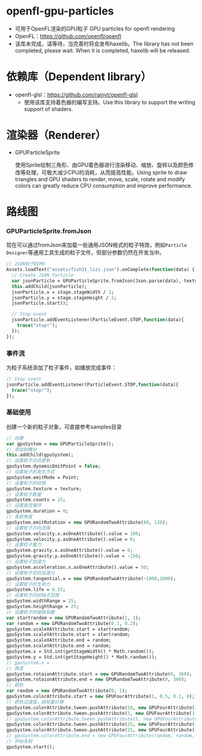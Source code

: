# openfl-gpu-particles
- 可用于OpenFL渲染的GPU粒子 GPU particles for openfl rendering
- OpenFL：https://github.com/openfl/openfl
- 该库未完成，请等待，当完善时将会发布haxelib。The library has not been completed, please wait. When it is completed, haxelib will be released.

# 依赖库（Dependent library）
- openfl-glsl：https://github.com/rainyt/openfl-glsl
    - 使用该库支持着色器的编写支持。Use this library to support the writing support of shaders.

# 渲染器（Renderer）
- GPUParticleSprite

  使用Sprite绘制三角形、由GPU着色器进行渲染移动、缩放、旋转以及颜色修改等处理，可极大减少CPU的消耗，从而提高性能。Using sprite to draw triangles and GPU shaders to render, move, scale, rotate and modify colors can greatly reduce CPU consumption and improve performance.

# 路线图
### GPUParticleSprite.fromJson
现在可以通过fromJson来加载一些通用JSON格式的粒子特效，例如`Particle Designer`等通用工具生成的粒子文件，但部分参数仍然在开发当中。
```haxe
// JSON粒子DEMO
Assets.loadText("assets/fish31_lizi.json").onComplete(function(data) {
  // Create JSON Particle
  var jsonParticle = GPUParticleSprite.fromJson(Json.parse(data), texture);
  this.addChild(jsonParticle);
  jsonParticle.x = stage.stageWidth / 2;
  jsonParticle.y = stage.stageHeight / 2;
  jsonParticle.start();

  // Stop event
  jsonParticle.addEventListener(ParticleEvent.STOP,function(data){
    trace("stop!");
  });
});
```

### 事件流
为粒子系统添加了粒子事件，如播放完成事件：
```haxe
// Stop event
jsonParticle.addEventListener(ParticleEvent.STOP,function(data){
  trace("stop!");
});
```

### 基础使用
创建一个新的粒子对象，可直接参考samples目录
```haxe
// 创建
var gpuSystem = new GPUParticleSprite();
// 添加到舞台
this.addChild(gpuSystem);
// 设置粒子动态更新
gpuSystem.dynamicEmitPoint = false;
// 设置粒子的发生方式
gpuSystem.emitMode = Point;
// 设置粒子的纹理
gpuSystem.texture = texture;
// 设置粒子数量
gpuSystem.counts = 15;
// 设置是否循环
gpuSystem.duration = 0;
// 发射角度
gpuSystem.emitRotation = new GPURandomTwoAttribute(60, 120);
// 设置粒子方向范围
gpuSystem.velocity.x.asOneAttribute().value = 100;
gpuSystem.velocity.y.asOneAttribute().value = 0;
// 设置粒子重力
gpuSystem.gravity.x.asOneAttribute().value = 0;
gpuSystem.gravity.y.asOneAttribute().value = -150;
// 设置粒子加速力
gpuSystem.acceleration.x.asOneAttribute().value = 50;
// 设置粒子切向加速力
gpuSystem.tangential.x = new GPURandomTwoAttribute(-1000,1000);
// 设置粒子的生命力
gpuSystem.life = 0.15;
// 设置粒子的初始点范围
gpuSystem.widthRange = 25;
gpuSystem.heightRange = 25;
// 设置粒子的缩放系数
var startrandom = new GPURandomTwoAttribute(1, 1);
var random = new GPURandomTwoAttribute(0.1, 0.2);
gpuSystem.scaleXAttribute.start = startrandom;
gpuSystem.scaleYAttribute.start = startrandom;
gpuSystem.scaleXAttribute.end = random;
gpuSystem.scaleYAttribute.end = random;
gpuSystem.x = Std.int(getStageWidth() * Math.random());
gpuSystem.y = Std.int(getStageHeight() * Math.random());
// gpuSystem.x =
// 角度
gpuSystem.rotaionAttribute.start = new GPURandomTwoAttribute(0, 360);
gpuSystem.rotaionAttribute.end = new GPURandomTwoAttribute(0, 360);
// 颜色
var random = new GPURandomTwoAttribute(0, 1);
gpuSystem.colorAttribute.start = new GPUFourAttribute(1, 0.5, 0.2, 0);
// 颜色过渡值，由权重计算
gpuSystem.colorAttribute.tween.pushAttribute(10, new GPUFourAttribute(1, 0.2, 0, 0.5));
gpuSystem.colorAttribute.tween.pushAttribute(5, new GPUFourAttribute(1, 1., 0., 1));
// gpuSystem.colorAttribute.tween.pushAttribute(5, new GPUFourAttribute(1, 1, 0, 1));
gpuSystem.colorAttribute.tween.pushAttribute(25, new GPUFourAttribute(1, 0, 0, 0.5));
gpuSystem.colorAttribute.tween.pushAttribute(25, new GPUFourAttribute(1, 0, 0, 0));
// gpuSystem.colorAttribute.end = new GPUFourAttribute(random, random, random, 1);
// 开始发射
gpuSystem.start();
```
